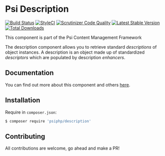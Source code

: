 # Psi Description

[![Build Status](https://travis-ci.org/psiphp/description.svg?branch=master)](https://travis-ci.org/psiphp/description)
[![StyleCI](https://styleci.io/repos/66929406/shield)](https://styleci.io/repos/66929406)
[![Scrutinizer Code
Quality](https://scrutinizer-ci.com/g/psiphp/description/badges/quality-score.png?b=master)](https://scrutinizer-ci.com/g/psiphp/description/?branch=master)
[![Latest Stable Version](https://poser.pugx.org/psiphp/description/version.png)](https://packagist.org/packages/psiphp/description)
[![Total Downloads](https://poser.pugx.org/psiphp/content-type/d/total.png)](https://packagist.org/packages/psiphp/description)

This component is part of the Psi Content Management Framework

The description component allows you to retrieve standard *descriptions* of
object instances. A description is an object made up of standardized
*descriptors* which are populated by description *enhancers*.

## Documentation

You can find out more about this component and others
[here](https://psiphp.readthedocs.io/en/latest/components/description/docs/index.html).

## Installation

Require in `composer.json`:

```bash
$ composer require 'psiphp/description'
```

## Contributing

All contributions are welcome, go ahead and make a PR!
